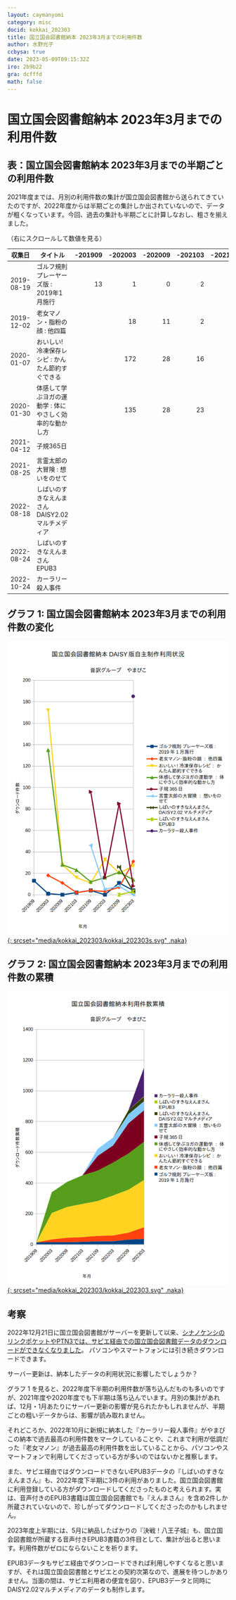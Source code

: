 ```yaml
---
layout: caymanyomi
category: misc
docid: kokkai_202303
title: 国立国会図書館納本 2023年3月までの利用件数
author: 水野光子
ccbysa: true
date: 2023-05-09T09:15:32Z
iro: 2b9b22
gra: dcfffd
math: false
---
```

# 国立国会図書館納本 2023年3月までの利用件数

## 表：国立国会図書館納本 2023年3月までの半期ごとの利用件数

2021年度までは、月別の利用件数の集計が国立国会図書館から送られてきていたのですが、2022年度からは半期ごとの集計しか出されていないので、データが粗くなっています。今回、過去の集計も半期ごとに計算しなおし、粗さを揃えました。

（右にスクロールして数値を見る）
<div class="tablewidth" markdown="1">

|収集日|タイトル|-201909|-202003|-202009|-202103|-202109|-202203|-202209|-202303|
|---|---|---:|---:|---:|---:|---:|---:|---:|---:|
|2019-08-19|ゴルフ規則 プレーヤーズ版 : 2019年1月施行|13|1|0|2|4|0|11|4|
|2019-12-02|老女マノン・脂粉の顔 : 他四篇||18|11|2|4|3|7|31|
|2020-01-07|おいしい!冷凍保存レシピ : かんたん節約すぐできる||172|28|16|11|33|20|27|
|2020-01-30|体感して学ぶヨガの運動学 : 体にやさしく効率的な動かし方||135|28|23|12|16|21|14|
|2021-04-12|子規365日|||||96|16|85|8|
|2021-08-25|言霊太郎の大冒険 : 想いをのせて|||||46|5|8|0|
|2022-08-18|しばいのすきなえんまさん DAISY2.02マルチメディア|||||||26|3|
|2022-08-24|しばいのすきなえんまさん EPUB3 |||||||0|3|
|2022-10-24|カーラリー殺人事件||||||||185|

</div>

## グラフ 1: 国立国会図書館納本 2023年3月までの利用件数の変化

[![国立国会図書館納本 DAISY版自主制作利用状況](media/kokkai_202303/kokkai_202303s.png){: srcset="media/kokkai_202303/kokkai_202303s.svg" .naka}](media/kokkai_202303/kokkai_202303s.png)

## グラフ 2: 国立国会図書館納本 2023年3月までの利用件数の累積

[![国立国会図書館納本利用件数累積](media/kokkai_202303/kokkai_202303.png){: srcset="media/kokkai_202303/kokkai_202303.svg" .naka}](media/kokkai_202303/kokkai_202303.png)

## 考察

2022年12月21日に国立国会図書館がサーバーを更新して以来、[シナノケンシのリンクポケットやPTN3では、サピエ経由での国立国会図書館データのダウンロードができなくなりました](http://www.plextalk.com/jp/2022/12/21/8887/)。
パソコンやスマートフォンには引き続きダウンロードできます。

サーバー更新は、納本したデータの利用状況に影響したでしょうか？

グラフ 1 を見ると、2022年度下半期の利用件数が落ち込んだものも多いのですが、2021年度や2020年度でも下半期は落ち込んでいます。月別の集計があれば、12月・1月あたりにサーバー更新の影響が見られたかもしれませんが、半期ごとの粗いデータからは、影響が読み取れません。

それどころか、2022年10月に新規に納本した『カーラリー殺人事件』がやまびこの納本で過去最高の利用件数をマークしていることや、これまで利用が低調だった『老女マノン』が過去最高の利用件数を出していることから、パソコンやスマートフォンで利用してくださっている方が多いのではないかと推察します。

また、サピエ経由ではダウンロードできないEPUB3データの『しばいのすきなえんまさん』も、2022年度下半期に3件の利用がありました。国立国会図書館に利用登録している方がダウンロードしてくださったものと考えられます。実は、音声付きのEPUB3書籍は国立国会図書館でも『えんまさん』を含め2件しか所蔵されていないので、珍しがってダウンロードしてくださったのかもしれません。

2023年度上半期には、5月に納品したばかりの『決戦！八王子城』も、国立国会図書館が所蔵する音声付きEPUB3書籍の3件目として、集計が出ると思います。利用件数がゼロにならないことを祈ります。

EPUB3データもサピエ経由でダウンロードできれば利用しやすくなると思いますが、それは国立国会図書館とサピエとの契約次第なので、進展を待つしかありません。当面の間は、サピエ利用者の便宜を図り、EPUB3データと同時にDAISY2.02マルチメディアのデータも制作します。


